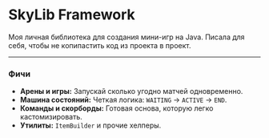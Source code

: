 # SkyLib Framework

Моя личная библиотека для создания мини-игр на Java.
Писала для себя, чтобы не копипастить код из проекта в проект.

---

### Фичи

- **Арены и игры:** Запускай сколько угодно матчей одновременно.
- **Машина состояний:** Четкая логика: `WAITING` -> `ACTIVE` -> `END`.
- **Команды и скорборды:** Готовая основа, которую легко кастомизировать.
- **Утилиты:** `ItemBuilder` и прочие хелперы.


